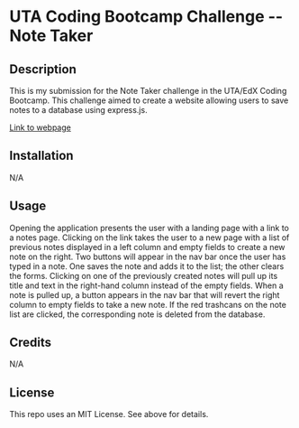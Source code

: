# UTA Coding Bootcamp Challenge  -- Note Taker

## Description

This is my submission for the Note Taker challenge in the UTA/EdX Coding Bootcamp. This challenge aimed to create a website allowing users to save notes to a database using express.js.

<a href="__________________">Link to webpage</a>



## Installation

N/A



## Usage

Opening the application presents the user with a landing page with a link to a notes page. Clicking on the link takes the user to a new page with a list of previous notes displayed in a left column and empty fields to create a new note on the right. Two buttons will appear in the nav bar once the user has typed in a note. One saves the note and adds it to the list; the other clears the forms. Clicking on one of the previously created notes will pull up its title and text in the right-hand column instead of the empty fields. When a note is pulled up, a button appears in the nav bar that will revert the right column to empty fields to take a new note. If the red trashcans on the note list are clicked, the corresponding note is deleted from the database.

## Credits

N/A

## License

This repo uses an MIT License. See above for details.
